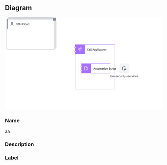 
## Diagram

![aa](../img/miscdiagram_2X2athOiMxr_B18mG8_Wo.png)

### Name


aa


### Description




### Label




